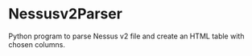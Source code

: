 # Nessusv2Parser
Python program to parse Nessus v2 file and create an HTML table with chosen columns.
